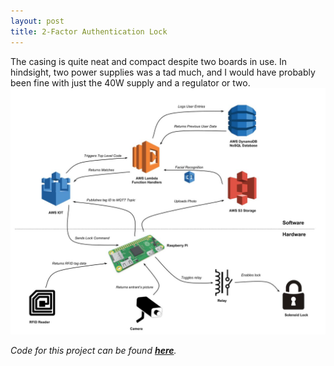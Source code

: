 ```yaml
---
layout: post
title: 2-Factor Authentication Lock
---
```




The casing is quite neat and compact despite two boards in use. In hindsight, two power supplies was a tad much, and I would have probably been fine with just the 40W supply and a regulator or two.
![alt text](/assets/projects/workflow.jpg)


*Code for this project can be found **[here](https://github.com/sshafeez/securityCamera)**.*
